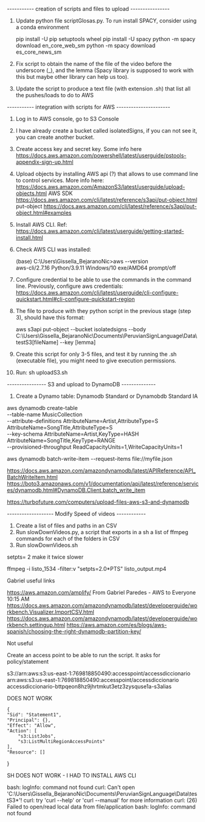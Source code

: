 ----------- creation of scripts and files to upload ----------------

1. Update python file scriptGlosas.py. To run install SPACY, consider using a conda environment

	pip install -U pip setuptools wheel
	pip install -U spacy
	python -m spacy download en_core_web_sm
	python -m spacy download es_core_news_sm

2. Fix script to obtain the name of the file of the video before the underscore (_), and the lemma (Spacy library is supposed to work with this but maybe other library can help us too).

3. Update the script to produce a text file (with extension .sh) that list all the pushes/loads to do to AWS


----------- integration with scripts for AWS ----------------------

1. Log in to AWS console, go to S3 Console
2. I have already create a bucket called isolatedSigns, if you can not see it, you can create another bucket.
3. Create access key and secret key. Some info here https://docs.aws.amazon.com/powershell/latest/userguide/pstools-appendix-sign-up.html
4. Upload objects by installing AWS api (?) that allows to use command line to control services. More info here:
		https://docs.aws.amazon.com/AmazonS3/latest/userguide/upload-objects.html
		AWS SDK https://docs.aws.amazon.com/cli/latest/reference/s3api/put-object.html
		put-object https://docs.aws.amazon.com/cli/latest/reference/s3api/put-object.html#examples

5. Install AWS CLI. Ref: https://docs.aws.amazon.com/cli/latest/userguide/getting-started-install.html
6. Check AWS CLI was installed:

	(base) C:\Users\Gissella_BejaranoNic>aws --version                                                                            
	aws-cli/2.7.16 Python/3.9.11 Windows/10 exe/AMD64 prompt/off   

7. Configure credential to be able to use the commands in the command line. Previously, configure aws credentials: https://docs.aws.amazon.com/cli/latest/userguide/cli-configure-quickstart.html#cli-configure-quickstart-region

8. The file to produce with they python script in the previous stage (step 3), should have this format:

	aws s3api put-object --bucket isolatedsigns --body C:\Users\Gissella_BejaranoNic\Documents\PeruvianSignLanguage\Data\testS3\[fileName] --key [lemma]

9. Create this script for only 3-5 files, and test it by running the .sh (executable file), you might need to give execution permissions.

10. Run: sh uploadS3.sh

---------------- S3 and upload to DynamoDB --------------

1. Create a Dynamo table: Dynamodb Standard or Dynamobdb Standard IA

aws dynamodb create-table \
    --table-name MusicCollection \
    --attribute-definitions AttributeName=Artist,AttributeType=S AttributeName=SongTitle,AttributeType=S \
    --key-schema AttributeName=Artist,KeyType=HASH AttributeName=SongTitle,KeyType=RANGE \
    --provisioned-throughput ReadCapacityUnits=1,WriteCapacityUnits=1
	
	
aws dynamodb batch-write-item --request-items file://myfile.json

https://docs.aws.amazon.com/amazondynamodb/latest/APIReference/API_BatchWriteItem.html
https://boto3.amazonaws.com/v1/documentation/api/latest/reference/services/dynamodb.html#DynamoDB.Client.batch_write_item

https://turbofuture.com/computers/upload-files-aws-s3-and-dynamodb


------------------- Modify Speed of videos ------------

1. Create a list of files and paths in an CSV
2. Run slowDownVideos.py, a script that exports in a sh a list of ffmpeg commands for each of the folders in CSV
3. Run slowDownVideos.sh

setpts= 2 make it twice slower

ffmpeg -i listo_1534 -filter:v "setpts=2.0*PTS" listo_output.mp4





Gabriel useful links

https://aws.amazon.com/amplify/
From Gabriel Paredes - AWS to Everyone 10:15 AM
https://docs.aws.amazon.com/amazondynamodb/latest/developerguide/workbench.Visualizer.ImportCSV.html
https://docs.aws.amazon.com/amazondynamodb/latest/developerguide/workbench.settingup.html
https://aws.amazon.com/es/blogs/aws-spanish/choosing-the-right-dynamodb-partition-key/



Not useful

Create an access point to be able to run the script. It asks for policy/statement

s3://arn:aws:s3:us-east-1:769818850490:accesspoint/accessdiccionario
arn:aws:s3:us-east-1:769818850490:accesspoint/accessdiccionario
accessdiccionario-bttpqeon8hz9jhrtmkut3etz3zysquse1a-s3alias


DOES NOT WORK

	{
	"Sid": "Statement1",
	"Principal": {},
	"Effect": "Allow",
	"Action": [
		"s3:ListJobs",
		"s3:ListMultiRegionAccessPoints"
	],
	"Resource": []
}

SH DOES NOT WORK - I HAD TO INSTALL AWS CLI

bash: logInfo: command not found
curl: Can't open 'C:\Users\Gissella_BejaranoNic\Documents\PeruvianSignLanguage\Data\testS3*'!
curl: try 'curl --help' or 'curl --manual' for more information
curl: (26) Failed to open/read local data from file/application
bash: logInfo: command not found

